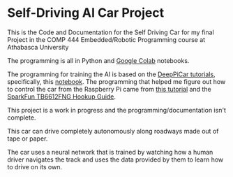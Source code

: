 # Self-Driving AI Car Project
 This is the Code and Documentation for the Self Driving Car for my final Project in the COMP 444 Embedded/Robotic Programming course at Athabasca University

The programming is all in Python and [Google Colab](https://colab.research.google.com/notebooks/intro.ipynb) notebooks.

The programming for training the AI is based on the [DeepPiCar tutorials](https://towardsdatascience.com/deeppicar-part-1-102e03c83f2c), specifically, this [notebook](https://github.com/dctian/DeepPiCar/blob/master/models/lane_navigation/code/end_to_end_lane_navigation.ipynb).
The programming that helped me figure out how to control the car from the Raspberry Pi came from [this tutorial](https://www.bluetin.io/dc-motors/motor-driver-raspberry-pi-tb6612fng/) and the [SparkFun TB6612FNG Hookup Guide](https://learn.sparkfun.com/tutorials/tb6612fng-hookup-guide/all).

This project is a work in progress and the programming/documentation isn't complete.

This car can drive completely autonomously along roadways made out of tape or paper.

The car uses a neural network that is trained by watching how a human driver navigates the track and uses the data provided by them to learn how to drive on its own.
